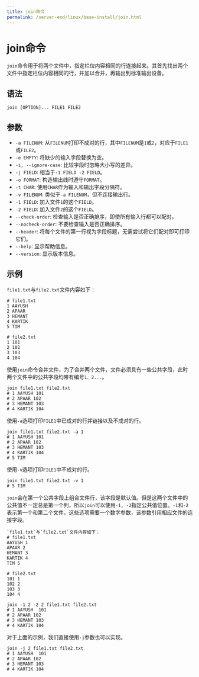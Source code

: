 ```yaml
---
title: join命令
permalink: /server-end/linux/base-install/join.html
---
```


# join命令

`join`命令用于将两个文件中，指定栏位内容相同的行连接起来。其首先找出两个文件中指定栏位内容相同的行，并加以合并，再输出到标准输出设备。

## 语法

```shell
join [OPTION]... FILE1 FILE2
```

## 参数

- `-a FILENUM`: 从`FILENUM`打印不成对的行，其中`FILENUM`是`1`或`2`，对应于`FILE1`或`FILE2`。
- `-e EMPTY`: 将缺少的输入字段替换为空。
- `-i, --ignore-case`: 比较字段时忽略大小写的差异。
- `-j FIELD`: 相当于`-1 FIELD -2 FIELD`。
- `-o FORMAT`: 构造输出线时遵守`FORMAT`。
- `-t CHAR`: 使用`CHAR`作为输入和输出字段分隔符。
- `-v FILENUM`: 类似于`-a FILENUM`，但不连接输出行。
- `-1 FIELD`: 加入文件`1`的这个`FIELD`。
- `-2 FIELD`: 加入文件`2`的这个`FIELD`。
- `--check-order`: 检查输入是否正确排序，即使所有输入行都可以配对。
- `--nocheck-order`: 不要检查输入是否正确排序。
- `--header`: 将每个文件的第一行视为字段标题，无需尝试将它们配对即可打印它们。
- `--help`: 显示帮助信息。
- `--version`: 显示版本信息。

## 示例

`file1.txt`与`file2.txt`文件内容如下：

```text
# file1.txt
1 AAYUSH
2 APAAR
3 HEMANT
4 KARTIK
5 TIM

# file2.txt
1 101
2 102
3 103
4 104
```

使用`join`命令合并文件，为了合并两个文件，文件必须具有一些公共字段，此时两个文件中的公共字段均带有编号`1、2...`。

```shell
join file1.txt file2.txt
# 1 AAYUSH 101
# 2 APAAR 102
# 3 HEMANT 103
# 4 KARTIK 104
```

使用`-a`选项打印`FILE1`中已成对的行并链接以及不成对的行。

```shell
join file1.txt file2.txt -a 1
# 1 AAYUSH 101
# 2 APAAR 102
# 3 HEMANT 103
# 4 KARTIK 104
# 5 TIM

```

使用`-v`选项打印`FILE1`中不成对的行。

```shell
join file1.txt file2.txt -v 1
# 5 TIM
```

`join`会在第一个公共字段上组合文件行，该字段是默认值。但是这两个文件中的公共值不一定总是第一个列，所以`join`可以使用`-1, -2`指定公共值位置。`-1`和`-2`表示第一个和第二个文件，这些选项需要一个数字参数，该参数引用相应文件的连接字段。

```shell
`file1.txt`与`file2.txt`文件内容如下：
# file1.txt
AAYUSH 1
APAAR 2
HEMANT 3
KARTIK 4
TIM 5

# file2.txt
101 1
102 2
103 3
104 4
```

```shell
join -1 2 -2 2 file1.txt file2.txt
# 1 AAYUSH  101
# 2 APAAR 102
# 3 HEMANT 103
# 4 KARTIK 104
```

对于上面的示例，我们直接使用`-j`参数也可以实现。

```shell
join -j 2 file1.txt file2.txt
# 1 AAYUSH  101
# 2 APAAR 102
# 3 HEMANT 103
# 4 KARTIK 104
```
